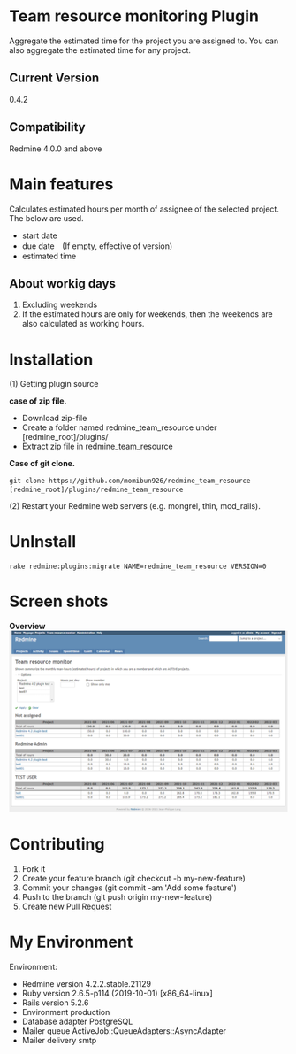 # Team resource monitoring Plugin

Aggregate the estimated time for the project you are assigned to. You can also aggregate the estimated time for any project.

## Current Version
0.4.2

## Compatibility
Redmine 4.0.0 and above

# Main features
Calculates estimated hours per month of assignee of the selected project.
The below are used.
* start date
* due date　(If empty, effective of version)
* estimated time

## About workig days
1. Excluding weekends
2. If the estimated hours are only for weekends, then the weekends are also calculated as working hours.

# Installation
(1) Getting plugin source

**case of zip file.**

* Download zip-file
* Create a folder named redmine_team_resource under [redmine_root]/plugins/
* Extract zip file in redmine_team_resource

**Case of git clone.**

```
git clone https://github.com/momibun926/redmine_team_resource [redmine_root]/plugins/redmine_team_resource
```

(2) Restart your Redmine web servers (e.g. mongrel, thin, mod_rails).


# UnInstall
```
rake redmine:plugins:migrate NAME=redmine_team_resource VERSION=0
```
# Screen shots
**Overview**
![screenshot](./images/overview.png "overview")

# Contributing
1. Fork it
2. Create your feature branch (git checkout -b my-new-feature)
3. Commit your changes (git commit -am 'Add some feature')
4. Push to the branch (git push origin my-new-feature)
5. Create new Pull Request

# My Environment
Environment:
 * Redmine version                4.2.2.stable.21129
 * Ruby version                   2.6.5-p114 (2019-10-01) [x86_64-linux]
 * Rails version                  5.2.6
 * Environment                    production
 * Database adapter               PostgreSQL
 * Mailer queue                   ActiveJob::QueueAdapters::AsyncAdapter
 * Mailer delivery                smtp